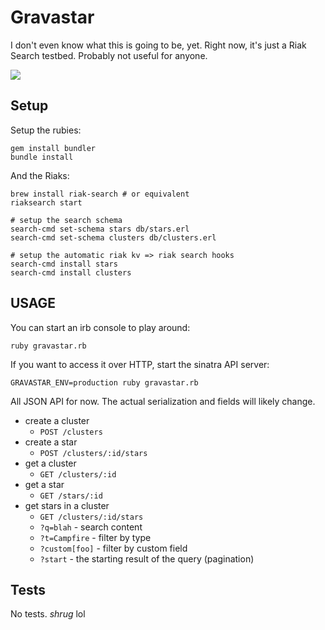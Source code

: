# Gravastar

I don't even know what this is going to be, yet.  Right now, it's just a
Riak Search testbed.  Probably not useful for anyone.

![](https://img.skitch.com/20110213-kemkcgsh8dwet8nxktscw9fi69.jpg)

## Setup

Setup the rubies:

    gem install bundler
    bundle install

And the Riaks:

    brew install riak-search # or equivalent
    riaksearch start

    # setup the search schema
    search-cmd set-schema stars db/stars.erl
    search-cmd set-schema clusters db/clusters.erl

    # setup the automatic riak kv => riak search hooks
    search-cmd install stars
    search-cmd install clusters

## USAGE

You can start an irb console to play around:

    ruby gravastar.rb

If you want to access it over HTTP, start the sinatra API server:

    GRAVASTAR_ENV=production ruby gravastar.rb

All JSON API for now.  The actual serialization and fields will likely
change.

* create a cluster
  * `POST /clusters`
* create a star
  * `POST /clusters/:id/stars`
* get a cluster
  * `GET /clusters/:id`
* get a star
  * `GET /stars/:id`
* get stars in a cluster
  * `GET /clusters/:id/stars`
  * `?q=blah` - search content
  * `?t=Campfire` - filter by type
  * `?custom[foo]` - filter by custom field
  * `?start` - the starting result of the query (pagination)

## Tests

No tests.  *shrug* lol
